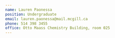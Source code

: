 ```yaml
---
name: Lauren Paonessa
position: Undergraduate
email: lauren.paonessa@mail.mcgill.ca
phone: 514 398 3455
office: Otto Maass Chemistry Building, room 025
---
```

